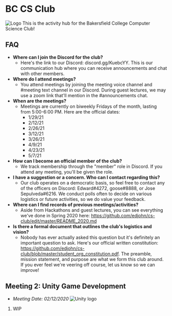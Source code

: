 # BC CS Club
![Logo](https://i.imgur.com/K2QpwMC.png)
This is the activity hub for the Bakersfield College Computer Science Club!

## FAQ
- **Where can I join the Discord for the club?**
  - Here's the link to our Discord: discord.gg/KuebcYY. This is our communication hub where you can receive announcements and chat with other members.
- **Where do I attend meetings?**
  - You attend meetings by joining the meeting voice channel and #meeting text channel in our Discord. During guest lectures, we may use a zoom link that'll mention in the #announcements chat.
- **When are the meetings?**
  - Meetings are currently on biweekly Fridays of the month, lasting from 5:00-6:00 PM. Here are the official dates:
    - 1/29/21
    - 2/12/21
    - 2/26/21
    - 3/12/21
    - 3/26/21
    - 4/9/21
    - 4/23/21
    - 5/7/21
- **How can I become an official member of the club?**
  - We track membership through the "member" role in Discord. If you attend any meeting, you'll be given the role.
- **I have a suggestion or a concern. Who can I contact regarding this?**
  - Our club operates on a democratic basis, so feel free to contact any of the officers on Discord: Edward#4272, goose#8888, or Jose Sepulveda#6216. We conduct polls often to decide on various logistics or future activities, so we do value your feedback.
- **Where can I find records of previous meetings/activities?**
  - Aside from Hackathons and guest lectures, you can see everything we've done in Spring 2020 here: https://github.com/edjohn/cs-club/edit/master/README_2020.md
- **Is there a formal document that outlines the club's logistics and vision?**
   - Nobody has ever actually asked this question but it's definitely an important question to ask. Here's our official written constitution: https://github.com/edjohn/cs-club/blob/master/student_org_constitution.pdf. The preamble, mission statement, and purpose are what we form this club around. If you ever feel we're veering off course, let us know so we can improve!

## Meeting 2: Unity Game Development
- *Meeting Date: 02/12/2020*
![Unity logo](https://unity3d.com/files/images/ogimg.jpg)
1. WIP





